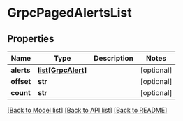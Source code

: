 # GrpcPagedAlertsList

## Properties
Name | Type | Description | Notes
------------ | ------------- | ------------- | -------------
**alerts** | [**list[GrpcAlert]**](GrpcAlert.md) |  | [optional] 
**offset** | **str** |  | [optional] 
**count** | **str** |  | [optional] 

[[Back to Model list]](../README.md#documentation-for-models) [[Back to API list]](../README.md#documentation-for-api-endpoints) [[Back to README]](../README.md)


